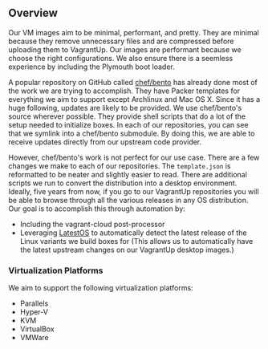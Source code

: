 ## Overview

Our VM images aim to be minimal, performant, and pretty. They are minimal because they remove unnecessary files and are compressed before uploading them to VagrantUp. Our images are performant because we choose the right configurations. We also ensure there is a seemless experience by including the Plymouth boot loader.

A popular repository on GitHub called [chef/bento](https://github.com/chef/bento/tree/master/packer_templates) has already done most of the work we are trying to accomplish. They have Packer templates for everything we aim to support except Archlinux and Mac OS X. Since it has a huge following, updates are likely to be provided. We use chef/bento's source wherever possible. They provide shell scripts that do a lot of the setup needed to initialize boxes. In each of our repositories, you can see that we symlink into a chef/bento submodule. By doing this, we are able to receive updates directly from our upstream code provider.

However, chef/bento's work is not perfect for our use case. There are a few changes we make to each of our repositories. The `template.json` is reformatted to be neater and slightly easier to read. There are additional scripts we run to convert the distribution into a desktop environment. Ideally, five years from now, if you go to our VagrantUp repositories you will be able to browse through all the various releases in any OS distribution. Our goal is to accomplish this through automation by:

* Including the vagrant-cloud post-processor
* Leveraging [LatestOS](https://pypi.org/project/latestos/) to automatically detect the latest release of the Linux variants we build boxes for (This allows us to automatically have the latest upstream changes on our VagrantUp desktop images.)

### Virtualization Platforms

We aim to support the following virtualization platforms:

* Parallels
* Hyper-V
* KVM
* VirtualBox
* VMWare
